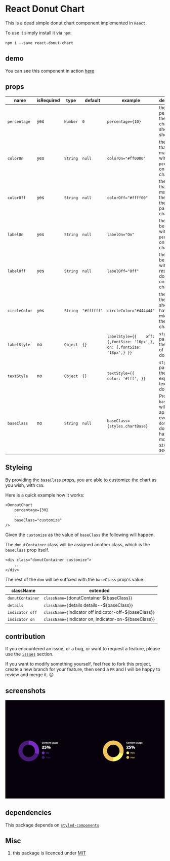 # React Donut Chart

This is a dead simple donut chart component implemented in `React`. 

To use it simply install it via `npm`: 

`npm i --save react-donut-chart`

## demo

You can see this component in action [here](https://example.zilahir.now.sh/)

## props

| name          | isRequired | type     | default     | example                                                                            | description                                                                     |
|---------------|------------|----------|-------------|------------------------------------------------------------------------------------|---------------------------------------------------------------------------------|
| `percentage`  | yes        | `Number` | `0`         | `percentage={10}`                                                                  | the percentage the donut chart should show                                      |
| `colorOn`     | yes        | `String` | `null`      | `colorOn="#ff0000"`                                                                | the _color_ that matches with the `percentage` on the chart                     |
| `colorOff`    | yes        | `String` | `null`      | `colorOff="#ffff00"`                                                               | the _color_ that matches the _rest_ of the donut part on the chart              |
| `labelOn`     | yes        | `String` | `null`      | `labelOn="On"`                                                                     | the _text_ will be shown with the `percentage` on the chart                     |
| `labelOff`    | yes        | `String` | `null`      | `labelOff="Off"`                                                                   | the _text_ will be shown with the _rest_ of the donut part on the chart         |
| `circleColor` | yes        | `String` | `"#ffffff"` | `circleColor="#444444"`                                                            | the _color_ the _circle_ should have on the middle of the donut chart           |
| `labelStyle`  | no         | `Object` | `{}`        | ``` labelStyle={{    off: {,fontSize: '16px',},    on: {,fontSize: '18px',} }} ``` | `styleObject` passed to the labels  of the donut chart                          |
| `textStyle`   | no         | `Object` | `{}`        |  ``` textStyle={{    color: '#fff', }} ```                                         | `styleObject` passed to the explanation text of the donut chart                 |
| `baseClass`   | no         | `String` | `null`      | ``` baseClass={styles.chartBase} ```                                               | Providing a `baseClass` will be applied on every `domNode` the donut chart has. See more at the [`styleing`]() section |

## Styleing

By providing the `baseClass` props, you are able to customize the chart as you wish, with `CSS`. 

Here is a quick example how it works:

```javasscript
<DonoutChart
	percentage={30}
    ...
    baseClass="customize"
/>
```

Given the `customize` as the value of `baseClass` the following will happen. 

The `donutContainer` class will be assigned another class, which is the `baseClass` prop itself. 

```
<div class="donutContainer customize">
    ...
</div>
```

The rest of the `dom` will be suffixed with the `baseClass` prop's value. 

| className        | extended                                                 |
|------------------|----------------------------------------------------------|
| `donutContainer` | `className={`donutContainer ${baseClass}`}`              |
| `details`        | `className={`details details--${baseClass}`}`            |
| `indicator off`  | `className={`indicator off indicator-off-${baseClass}`}` |
| `indicator on`   | `className={`indicator on, indicator-on-${baseClass}`}`  |


## contribution

If you encountered an issue, or a bug, or want to request a feature, please use the [`issues`](https://github.com/zilahir/react-donut-chart/issues) section. 

If you want to modify something yourself, feel free to fork this project, create a new branch for your feature, then send a `PR` and I will be happy to review and merge it. :wink:

## screenshots

![screenshot](https://github.com/zilahir/react-donut-chart/blob/master/example/screenshot_1.png?raw=true)

## dependencies 

This package depends on [`styled-components`](https://github.com/styled-components)

## Misc

1) this package is licenced under [MIT](https://choosealicense.com/licenses/mit/)